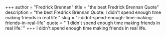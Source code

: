 +++
author = "Fredrick Brennan"
title = "the best Fredrick Brennan Quote"
description = "the best Fredrick Brennan Quote: I didn't spend enough time making friends in real life."
slug = "i-didnt-spend-enough-time-making-friends-in-real-life"
quote = '''I didn't spend enough time making friends in real life.'''
+++
I didn't spend enough time making friends in real life.
